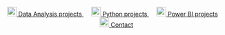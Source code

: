 <p align="center">
<a href="https://github.com/campos-Allan/data_and_ML_projects" target="_blank">
     <img align="side" width="22px" src="https://cdn-icons-png.flaticon.com/512/4365/4365945.png" /> Data Analysis projects
  </a>&emsp;
<a href="https://github.com/campos-Allan/python_projects" target="_blank">
     <img align="side" width="22px" src="https://cdn.iconscout.com/icon/free/png-256/free-python-logo-icon-download-in-svg-png-gif-file-formats--programming-language-logos-icons-1720083.png?f=webp" /> Python projects
  </a>&emsp;
<a href="https://github.com/campos-Allan/bi_projects" target="_blank">
     <img align="side" width="22px" src="https://upload.wikimedia.org/wikipedia/commons/thumb/c/cf/New_Power_BI_Logo.svg/630px-New_Power_BI_Logo.svg.png" /> Power BI projects
  </a>&emsp;
<a href="https://www.linkedin.com/in/allan-camposs/" target="_blank">
     <img align="side" width="22px" src="https://cdn-icons-png.flaticon.com/512/174/174857.png" /> Contact
  </a>
</p>


